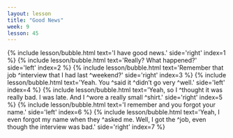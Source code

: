 ```yaml
---
layout: lesson
title: "Good News"
week: 9
lesson: 45
---
```


{% include lesson/bubble.html text='I have good news.' side='right' index=1 %}
{% include lesson/bubble.html text='Really? What happened?' side='left' index=2 %}
{% include lesson/bubble.html text='Remember that job ^interview that I had last ^weekend?' side='right' index=3 %}
{% include lesson/bubble.html text='Yeah. You ^said it ^didn&rsquo;t go very ^well.' side='left' index=4 %}
{% include lesson/bubble.html text='Yeah, so I ^thought it was really bad. I was late. And I ^wore a really small ^shirt.' side='right' index=5 %}
{% include lesson/bubble.html text='I remember and you forgot your name.' side='left' index=6 %}
{% include lesson/bubble.html text='Yeah, I even forgot my name when they ^asked me. Well, I got the ^job, even though the interview was bad.' side='right' index=7 %}
